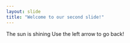 ```yaml
---
layout: slide
title: "Welcome to our second slide!"
---
```

The sun is shining
Use the left arrow to go back!
